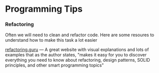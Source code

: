 # Programming Tips

### Refactoring

Often we will need to clean and refactor code. Here are some resoures to understand how to make this task a lot easier

[refactoring.guru](https://refactoring.guru/) — A great website with visual explanations and lots of examples that as the author states, "makes it easy for you to discover everything you need to know about refactoring, design patterns, SOLID principles, and other smart programming topics"

